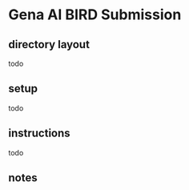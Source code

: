 # Gena AI BIRD Submission

## directory layout

todo

## setup

todo

## instructions

todo

## notes